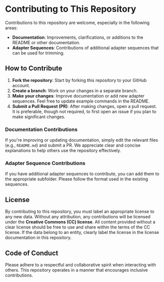 # Contributing to This Repository

Contributions to this repository are welcome, especially in the following areas:

- **Documentation**: Improvements, clarifications, or additions to the README or other documentation.
- **Adapter Sequences**: Contributions of additional adapter sequences that can be used for trimming.

## How to Contribute

1. **Fork the repository**: Start by forking this repository to your GitHub account.
2. **Create a branch**: Work on your changes in a separate branch.
3. **Make your changes**: Improve documentation or add new adapter sequences. Feel free to update example commands in the README.
4. **Submit a Pull Request (PR)**: After making changes, open a pull request. It is preferable, though not required, to first open an issue if you plan to make significant changes.

### Documentation Contributions

If you're improving or updating documentation, simply edit the relevant files (e.g., `README.md`) and submit a PR. We appreciate clear and concise explanations to help others use the repository effectively.

### Adapter Sequence Contributions

If you have additional adapter sequences to contribute, you can add them to the appropriate subfolder. Please follow the format used in the existing sequences.

## License

By contributing to this repository, you must label an appropriate license to any new data. Without any attribution, any contributions will be licensed under the **Creative Commons (CC) license**. All content provided without a clear license should be free to use and share within the terms of the CC license. If the data belong to an entity, clearly label the license in the license documentation in this repository.

## Code of Conduct

Please adhere to a respectful and collaborative spirit when interacting with others. This repository operates in a manner that encourages inclusive contributions.
